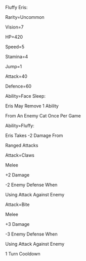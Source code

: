 Fluffy Eris:

Rarity=Uncommon

Vision=7

HP=420

Speed=5

Stamina=4

Jump=1

Attack=40

Defence=60

Ability=Face Sleep:

Eris May Remove 1 Ability

From An Enemy Cat Once Per Game

Ability=Fluffy:

Eris Takes -2 Damage From

Ranged Attacks

Attack=Claws

Melee

+2 Damage

-2 Enemy Defense When

Using Attack Against Enemy

Attack=Bite

Melee

+3 Damage

-3 Enemy Defense When

Using Attack Against Enemy

1 Turn Cooldown
